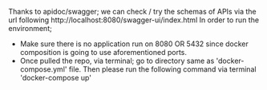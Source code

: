 Thanks to apidoc/swagger; we can check / try the schemas of APIs via the url following http://localhost:8080/swagger-ui/index.html 
In order to run the environment;
 - Make sure there is no application run on 8080 OR 5432 since docker composition is going to use aforementioned ports.
 - Once pulled the repo, via terminal; go to directory same as 'docker-compose.yml' file. Then please run the following command via terminal 'docker-compose up'
 
 